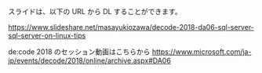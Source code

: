 スライドは、以下の URL から DL することができます。

https://www.slideshare.net/masayukiozawa/decode-2018-da06-sql-server-sql-server-on-linux-tips

de:code 2018 のセッション動画はこちらから
https://www.microsoft.com/ja-jp/events/decode/2018/online/archive.aspx#DA06 
